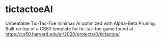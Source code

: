 # tictactoeAI
Unbeatable Tic-Tac-Toe minimax AI optimized with Alpha-Beta Pruning.
Built on top of a CS50 template for tic-tac-toe game found at https://cs50.harvard.edu/ai/2020/projects/0/tictactoe/
